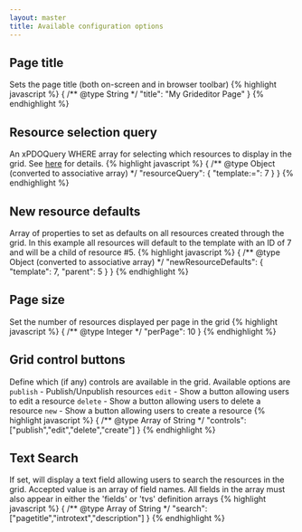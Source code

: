 ```yaml
---
layout: master
title: Available configuration options
---
```


## Page title
Sets the page title (both on-screen and in browser toolbar)
{% highlight javascript %}
{
    /** @type String */
    "title": "My Grideditor Page"
}
{% endhighlight %}



## Resource selection query
An xPDOQuery WHERE array for selecting which resources to display
in the grid. See [here](http://rtfm.modx.com/display/xPDO20/xPDOQuery.where) for details.
{% highlight javascript %}
{
    /** @type Object (converted to associative array) */
    "resourceQuery": {
        "template:=": 7
    }
}
{% endhighlight %}


## New resource defaults
Array of properties to set as defaults on all resources created through the grid. In this example
all resources will default to the template with an ID of 7 and will be a child of resource #5.
{% highlight javascript %}
{
    /** @type Object (converted to associative array) */
    "newResourceDefaults": {
        "template": 7,
        "parent": 5
    }
}
{% endhighlight %}


## Page size
Set the number of resources displayed per page in the grid
{% highlight javascript %}
{
    /** @type Integer */
    "perPage": 10
}
{% endhighlight %}


## Grid control buttons
Define which (if any) controls are available in the grid. Available options are
`publish` - Publish/Unpublish resources
`edit` - Show a button allowing users to edit a resource
`delete` - Show a button allowing users to delete a resource
`new` - Show a button allowing users to create a resource
{% highlight javascript %}
{
    /** @type Array of String */
    "controls": ["publish","edit","delete","create"]
}
{% endhighlight %}


## Text Search
If set, will display a text field allowing users to search the resources
in the grid. Accepted value is an array of field names. All fields in the
array must also appear in either the 'fields' or 'tvs' definition arrays
{% highlight javascript %}
{
    /** @type Array of String */
    "search": ["pagetitle","introtext","description"]
}
{% endhighlight %}



